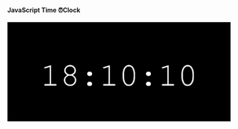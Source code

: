 <h4>JavaScript Time ⏰Clock  </h4>
<img src="https://github.com/abdullah2309/Clock/blob/main/screencapture-file-D-Second-Semester-Javasccript-clock-index-html-2025-03-03-18_10_10.jpg">
